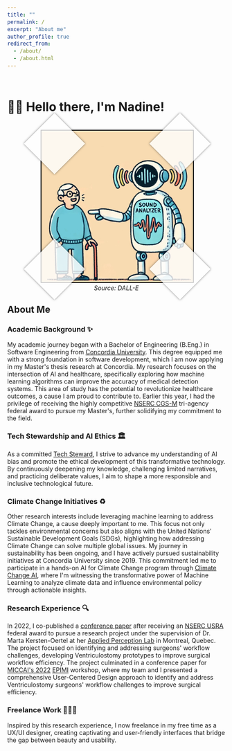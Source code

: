 ```yaml
---
title: ""
permalink: /
excerpt: "About me"
author_profile: true
redirect_from: 
  - /about/
  - /about.html
---
```


<br>

# 👋🏼 Hello there, I'm Nadine!

<br>

<div style="text-align: center; position: relative; width: 350px; margin: auto;">
    <div class="photo-frame" style="position: relative; display: inline-block; width: 350px; height: 350px; border: 2.5px solid black; overflow: visible;">
        <img src="/images/website-photo-1.jpg" alt="Illustration of ML For Speech Classification" class="photo-img" style="width: 100%; height: 100%; display: block;">
        <div class="tape tape1" style="position: absolute; top: -20px; left: -20px; width: 100px; height: 100px; background: rgba(255, 255, 255, 0.8); box-shadow: 0 0 5px rgba(0, 0, 0, 0.5); transform: rotate(-45deg);"></div>
        <div class="tape tape2" style="position: absolute; top: -20px; right: -20px; width: 100px; height: 100px; background: rgba(255, 255, 255, 0.8); box-shadow: 0 0 5px rgba(0, 0, 0, 0.5); transform: rotate(45deg);"></div>
        <div class="tape tape3" style="position: absolute; bottom: -20px; left: -20px; width: 100px; height: 100px; background: rgba(255, 255, 255, 0.8); box-shadow: 0 0 5px rgba(0, 0, 0, 0.5); transform: rotate(45deg);"></div>
        <div class="tape tape4" style="position: absolute; bottom: -20px; right: -20px; width: 100px; height: 100px; background: rgba(255, 255, 255, 0.8); box-shadow: 0 0 5px rgba(0, 0, 0, 0.5); transform: rotate(-45deg);"></div>
    </div>
    <br>
    <em>Source: DALL-E</em>
</div>

<style>
    .photo-frame {
        position: relative;
        display: inline-block;
        width: 350px;
        height: 350px;
        border: 2.5px solid black;
        overflow: visible; /* Allow tape to extend beyond the frame */
    }

    .photo-img {
        width: 100%;
        height: 100%;
        display: block;
    }

    .tape {
        position: absolute;
        background: rgba(255, 255, 255, 0.8);
        box-shadow: 0 0 5px rgba(0, 0, 0, 0.5);
        width: 100px;
        height: 100px;
    }

    .tape1 {
        top: -20px;
        left: -20px;
        transform: rotate(-45deg);
    }

    .tape2 {
        top: -20px;
        right: -20px;
        transform: rotate(45deg);
    }

    .tape3 {
        bottom: -20px;
        left: -20px;
        transform: rotate(45deg);
    }

    .tape4 {
        bottom: -20px;
        right: -20px;
        transform: rotate(-45deg);
    }
</style>

## About Me

### Academic Background ✨
My academic journey began with a Bachelor of Engineering (B.Eng.) in Software Engineering from [Concordia University](https://www.concordia.ca/). This degree equipped me with a strong foundation in software development, which I am now applying in my Master's thesis research at Concordia. My research focuses on the intersection of AI and healthcare, specifically exploring how machine learning algorithms can improve the accuracy of medical detection systems. This area of study has the potential to revolutionize healthcare outcomes, a cause I am proud to contribute to. Earlier this year, I had the privilege of receiving the highly competitive [NSERC CGS-M](https://www.nserc-crsng.gc.ca/Students-Etudiants/PG-CS/CGSM-BESCM_eng.asp) tri-agency federal award to pursue my Master's, further solidifying my commitment to the field. 

### Tech Stewardship and AI Ethics 🏛️
As a committed [Tech Steward](https://credentials.techstewardship.com/en/verify/88109651148606), I strive to advance my understanding of AI bias and promote the ethical development of this transformative technology. By continuously deepening my knowledge, challenging limited narratives, and practicing deliberate values, I aim to shape a more responsible and inclusive technological future.

### Climate Change Initiatives ♻️
Other research interests include leveraging machine learning to address Climate Change, a cause deeply important to me. This focus not only tackles environmental concerns but also aligns with the United Nations' Sustainable Development Goals (SDGs), highlighting how addressing Climate Change can solve multiple global issues. My journey in sustainability has been ongoing, and I have actively pursued sustainability initiatives at Concordia University since 2019. This commitment led me to participate in a hands-on AI for Climate Change program through [Climate Change AI](https://www.climatechange.ai/), where I'm witnessing the transformative power of Machine Learning to analyze climate data and influence environmental policy through actionable insights.

### Research Experience 🔍
In 2022, I co-published a [conference paper](https://link.springer.com/chapter/10.1007/978-3-031-23223-7_5) after receiving an [NSERC USRA](https://www.nserc-crsng.gc.ca/Students-Etudiants/UG-PC/USRA-BRPC_eng.asp) federal award to pursue a research project under the supervision of Dr. Marta Kersten-Oertel at her [Applied Perception Lab](https://ap-lab.ca/) in Montreal, Quebec. The project focused on identifying and addressing surgeons' workflow challenges, developing Ventriculostomy prototypes to improve surgical workflow efficiency. The project culminated in a conference paper for [MICCAI's 2022](https://conferences.miccai.org/2022/en/MICCAI2022-WORKSHOPS.html) [EPIMI](https://sites.google.com/view/epimi) workshop, where my team and I presented a comprehensive User-Centered Design approach to identify and address Ventriculostomy surgeons' workflow challenges to improve surgical efficiency.


### Freelance Work 👩🏻‍💻
Inspired by this research experience, I now freelance in my free time as a UX/UI designer, creating captivating and user-friendly interfaces that bridge the gap between beauty and usability.

<!-- # Current Projects

## Reimplementing and Reproducing Machine Learning Research Papers

I have experience with independent research. I have implemented the Reward Constrained Policy Optimization paper into stable-baselines3 PPO and reproduced the original results by running and tracking experiments.

To accompany this work, I have submitted a blog post to the **ICLR** Blogposts Track communicating the paper's theory and my results.

Feel free to look at my specific [portfolio entry](https://sudo-boris.github.io/portfolio/RCPPO/).

## Machine Learning Projects -->







